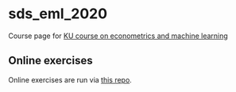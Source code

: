 # sds_eml_2020
Course page for [KU course on econometrics and machine learning](https://kurser.ku.dk/course/A%C3%98KK08400U)


## Online exercises
Online exercises are run via [this repo](https://github.com/Kristianuruplarsen/sdseml_online_exercises).

